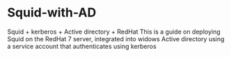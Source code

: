 # Squid-with-AD
Squid + kerberos + Active directory + RedHat This is a guide on deploying Squid on the RedHat 7 server, integrated into widows Active directory using a service account that authenticates using kerberos
